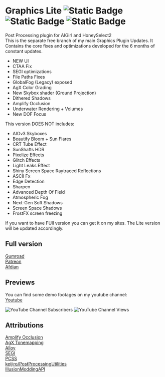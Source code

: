 # Graphics Lite ![Static Badge](https://img.shields.io/badge/GUMROAD-ff90e8?style=for-the-badge&logoColor=%23000000&label=Support&color=%23ff90e8&link=https%3A%2F%2Fhanmen.gumroad.com%2F) ![Static Badge](https://img.shields.io/badge/AFDIAN-946ce6?style=for-the-badge&label=Support&color=%23946ce6&link=https%3A%2F%2Fafdian.com%2Fa%2Fhanmen) ![Static Badge](https://img.shields.io/badge/PATREON-f2614b?style=for-the-badge&label=Support&color=%23f2614b&link=https%3A%2F%2Fwww.patreon.com%2Fc%2Fhanmen)




Post Processing plugin for AIGirl and HoneySelect2  
This is the separate free branch of my main Graphics Plugin Updates. It Contains the core fixes and optimizations developed for the 6 months of constant updates.  

- NEW UI
- CTAA Fix
- SEGI optimizations
- File Paths Fixes
- GlobalFog (Legacy) exposed
- AgX Color Grading
- New Skybox shader (Ground Projection)
- Dithered Shadows
- Amplify Occlusion
- Underwater Rendering + Volumes
- New DOF Focus

This version DOES NOT includes: 
- AIOv3 Skyboxes
- Beautify Bloom + Sun Flares
- CRT Tube Effect
- SunShafts HDR
- Pixelize Effects
- Glitch Effects
- Light Leaks Effect
- Shiny Screen Space Raytraced Reflections
- ASCII Fx
- Edge Detection
- Sharpen
- Advanced Depth Of Field
- Atmospheric Fog
- Next-Gen Soft Shadows
- Screen Space Shadows
- FrostFX screen freezing
  

If you want to have FUll version you can get it on my sites. The Lite version will be updated accordingly.
## Full version
[Gumroad](https://hanmen.gumroad.com/l/gfxdev)  
[Patreon](https://www.patreon.com/hanmen)  
[Afdian](https://afdian.com/a/hanmen)

## Previews
You can find some demo footages on my youtube channel:  
[Youtube](https://www.youtube.com/@Hanmen-mods)   
  
 ![YouTube Channel Subscribers](https://img.shields.io/youtube/channel/subscribers/UCUYgKIHz4rCu8fWm3D5ejuQ) ![YouTube Channel Views](https://img.shields.io/youtube/channel/views/UCUYgKIHz4rCu8fWm3D5ejuQ)

## Attributions
[Amplify Occlusion](https://github.com/AmplifyCreations/AmplifyOcclusion)  
[AgX Tonemapping](https://github.com/FairplexVR/AgX-Tonemapping-Unity)  
[Alloy](https://github.com/Josh015/Alloy)  
[SEGI](https://github.com/sonicether/SEGI)   
[PCSS](https://github.com/TheMasonX/UnityPCSS)  
[keijiro/PostProcessingUtilities](https://github.com/keijiro/PostProcessingUtilities)  
[IllusionModdingAPI](https://github.com/IllusionMods/IllusionModdingAPI)
